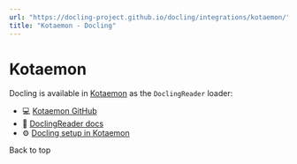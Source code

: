 ```yaml
---
url: "https://docling-project.github.io/docling/integrations/kotaemon/"
title: "Kotaemon - Docling"
---
```


# Kotaemon

Docling is available in [Kotaemon](https://cinnamon.github.io/kotaemon/) as the `DoclingReader` loader:

- 💻 [Kotaemon GitHub](https://github.com/Cinnamon/kotaemon)
- 📖 [DoclingReader docs](https://cinnamon.github.io/kotaemon/reference/loaders/docling_loader/)
- ⚙️ [Docling setup in Kotaemon](https://cinnamon.github.io/kotaemon/development/?h=docling#setup-multimodal-document-parsing-ocr-table-parsing-figure-extraction)

Back to top
